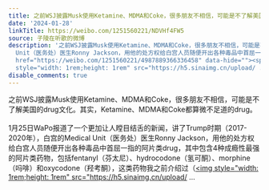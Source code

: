 ```yaml
---
title: 之前WSJ披露Musk使用Ketamine、MDMA和Coke，很多朋友不相信，可能是不了解美国的drug文化。其实，Ketamine、MDMA和Coke都算微不足道的drug。1月25日WaPo报道了一...
date: '2024-01-28'
linkTitle: https://weibo.com/1251560221/NDVHf4FW5
source: 子陵在听歌的微博
description: '之前WSJ披露Musk使用Ketamine、MDMA和Coke，很多朋友不相信，可能是不了解美国的drug文化。其实，Ketamine、MDMA和Coke都算微不足道的drug。<br><br>1月25日WaPo报道了一个更加让人瞠目结舌的新闻，讲了Trump时期（2017-2020年），白宫的Medical
  Unit（医务处）医生Ronny Jackson，用他的处方权给白宫人员随便开出各种毒品中首屈一指的阿片类drug，其中包含4种成瘾性最强的阿片类药物，包括fentanyl（芬太尼）、hydrocodone（氢可酮）、morphine（吗啡）和oxycodone（羟考酮），这类药物我之前介绍过（<a
  href="https://weibo.com/1251560221/4987889366336458" data-hide=""><span class="url-icon"><img
  style="width: 1rem;height: 1rem" src="https://h5.sinaimg.cn/upload/ ...'
disable_comments: true
---
```

之前WSJ披露Musk使用Ketamine、MDMA和Coke，很多朋友不相信，可能是不了解美国的drug文化。其实，Ketamine、MDMA和Coke都算微不足道的drug。<br><br>1月25日WaPo报道了一个更加让人瞠目结舌的新闻，讲了Trump时期（2017-2020年），白宫的Medical Unit（医务处）医生Ronny Jackson，用他的处方权给白宫人员随便开出各种毒品中首屈一指的阿片类drug，其中包含4种成瘾性最强的阿片类药物，包括fentanyl（芬太尼）、hydrocodone（氢可酮）、morphine（吗啡）和oxycodone（羟考酮），这类药物我之前介绍过（<a href="https://weibo.com/1251560221/4987889366336458" data-hide=""><span class="url-icon"><img style="width: 1rem;height: 1rem" src="https://h5.sinaimg.cn/upload/ ...